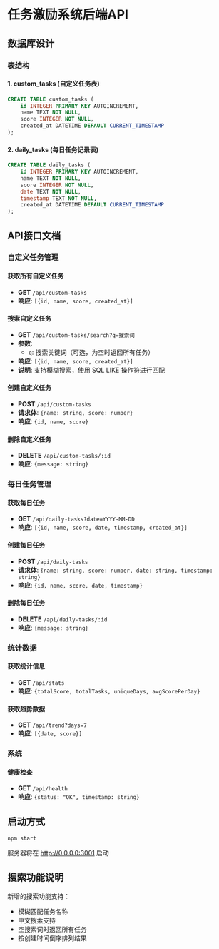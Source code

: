 # 任务激励系统后端API

## 数据库设计

### 表结构

#### 1. custom_tasks (自定义任务表)
```sql
CREATE TABLE custom_tasks (
    id INTEGER PRIMARY KEY AUTOINCREMENT,
    name TEXT NOT NULL,
    score INTEGER NOT NULL,
    created_at DATETIME DEFAULT CURRENT_TIMESTAMP
);
```

#### 2. daily_tasks (每日任务记录表)
```sql
CREATE TABLE daily_tasks (
    id INTEGER PRIMARY KEY AUTOINCREMENT,
    name TEXT NOT NULL,
    score INTEGER NOT NULL,
    date TEXT NOT NULL,
    timestamp TEXT NOT NULL,
    created_at DATETIME DEFAULT CURRENT_TIMESTAMP
);
```

## API接口文档

### 自定义任务管理

#### 获取所有自定义任务
- **GET** `/api/custom-tasks`
- **响应**: `[{id, name, score, created_at}]`

#### 搜索自定义任务
- **GET** `/api/custom-tasks/search?q=搜索词`
- **参数**: 
  - `q`: 搜索关键词（可选，为空时返回所有任务）
- **响应**: `[{id, name, score, created_at}]`
- **说明**: 支持模糊搜索，使用 SQL LIKE 操作符进行匹配

#### 创建自定义任务
- **POST** `/api/custom-tasks`
- **请求体**: `{name: string, score: number}`
- **响应**: `{id, name, score}`

#### 删除自定义任务
- **DELETE** `/api/custom-tasks/:id`
- **响应**: `{message: string}`

### 每日任务管理

#### 获取每日任务
- **GET** `/api/daily-tasks?date=YYYY-MM-DD`
- **响应**: `[{id, name, score, date, timestamp, created_at}]`

#### 创建每日任务
- **POST** `/api/daily-tasks`
- **请求体**: `{name: string, score: number, date: string, timestamp: string}`
- **响应**: `{id, name, score, date, timestamp}`

#### 删除每日任务
- **DELETE** `/api/daily-tasks/:id`
- **响应**: `{message: string}`

### 统计数据

#### 获取统计信息
- **GET** `/api/stats`
- **响应**: `{totalScore, totalTasks, uniqueDays, avgScorePerDay}`

#### 获取趋势数据
- **GET** `/api/trend?days=7`
- **响应**: `[{date, score}]`

### 系统

#### 健康检查
- **GET** `/api/health`
- **响应**: `{status: "OK", timestamp: string}`

## 启动方式

```bash
npm start
```

服务器将在 http://0.0.0.0:3001 启动

## 搜索功能说明

新增的搜索功能支持：
- 模糊匹配任务名称
- 中文搜索支持
- 空搜索词时返回所有任务
- 按创建时间倒序排列结果

